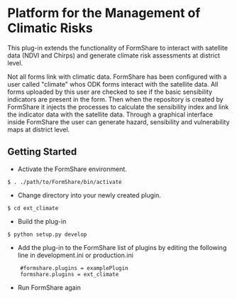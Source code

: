 Platform for the Management of Climatic Risks
==============

This plug-in extends the functionality of FormShare to interact with satellite data (NDVI and Chirps) and generate climate risk assessments at district level.

Not all forms link with climatic data. FormShare has been configured with a user called "climate" whos ODK forms interact with the satellite data. All forms uploaded by this user are checked to see if the basic sensibility indicators are present in the form. Then when the repository is created by FormShare it injects the processes to calculate the sensibility index and link the indicator data with the satellite data.  Through a graphical interface inside FormShare the user can generate hazard, sensibility and vulnerability maps at district level. 

Getting Started
---------------

- Activate the FormShare environment.
```
$ . ./path/to/FormShare/bin/activate
```

- Change directory into your newly created plugin.
```
$ cd ext_climate
```

- Build the plug-in
```
$ python setup.py develop
```

- Add the plug-in to the FormShare list of plugins by editing the following line in development.ini or production.ini
```
    #formshare.plugins = examplePlugin
    formshare.plugins = ext_climate
```

- Run FormShare again
